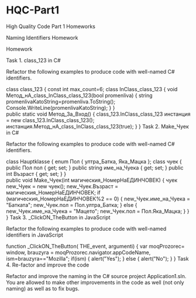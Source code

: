 # HQC-Part1
High Quality Code Part 1 Homeworks

Naming Identifiers Homework

Homework

Task 1. class_123 in C#

Refactor the following examples to produce code with well-named C# identifiers.

class class_123
{
  const int max_count=6;
  class InClass_class_123
  {
    void Метод_нА_class_InClass_class_123(bool promenliva)
    {
      string promenlivaKatoString=promenliva.ToString();
      Console.WriteLine(promenlivaKatoString);
      }
  }       
  public static void Метод_За_Вход()
  {
    class_123.InClass_class_123 инстанция =
      new class_123.InClass_class_123();
    инстанция.Метод_нА_class_InClass_class_123(true); 
  }
}
Task 2. Make_Чуек in C#

Refactor the following examples to produce code with well-named C# identifiers.

class Hauptklasse
{
  enum Пол { ултра_Батка, Яка_Мацка };
  class чуек
  {
    public Пол пол { get; set; }
    public string име_на_Чуека { get; set; }
    public int Възраст { get; set; }
  }       
  public void Make_Чуек(int магическия_НомерНаЕДИНЧОВЕК)
  {
    чуек new_Чуек = new чуек();
    new_Чуек.Възраст = магическия_НомерНаЕДИНЧОВЕК;
    if (магическия_НомерНаЕДИНЧОВЕК%2 == 0)
    {
      new_Чуек.име_на_Чуека = "Батката";
      new_Чуек.пол = Пол.ултра_Батка;
    }
    else
    {
      new_Чуек.име_на_Чуека = "Мацето";
      new_Чуек.пол = Пол.Яка_Мацка;
    }
  }
}
Task 3. _ClickON_TheButton in JavaScript

Refactor the following examples to produce code with well-named identifiers in JavaScript

function _ClickON_TheButton( THE_event, argumenti) {
  var moqProzorec= window,
      brauzyra = moqProzorec.navigator.appCodeName,
      ism=brauzyra=="Mozilla";
  if(ism) {
    alert("Yes");
  } else {
    alert("No");
  }
}
Task 4. Re-factor and improve the code

Refactor and improve the naming in the C# source project Application1.sln.
You are allowed to make other improvements in the code as well (not only naming) as well as to fix bugs.
